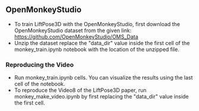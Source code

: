 ## OpenMonkeyStudio
- To train LiftPose3D with the OpenMonkeyStudio, first download the OpenMonkeyStudio dataset from the given link: https://github.com/OpenMonkeyStudio/OMS_Data
- Unzip the dataset replace the "data_dir" value inside the first cell of the monkey_train.ipynb notebook with the location of the unzipped file.
### Reproducing the Video
- Run monkey_train.ipynb cells. You can visualize the results using the last cell of the notebook.
- To reproduce the Video8 of the LiftPose3D paper, run monkey_make_video.ipynb by first replacing the "data_dir" value inside the first cell. 

